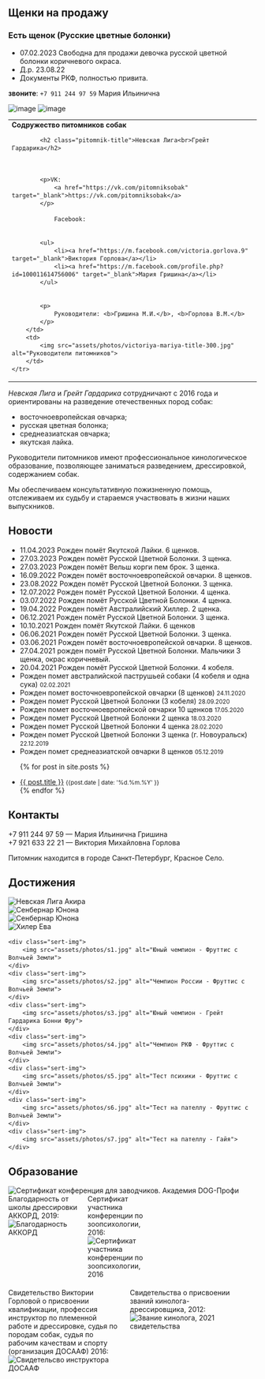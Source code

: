 
<!-- Щенки на продажу -->

## Щенки на продажу

### Есть щенок (Русские цветные болонки)

- 07.02.2023  Свободна для продажи девочка русской цветной болонки коричневого окраса.
- Д.р. 23.08.22
- Документы РКФ, полностью привита.

**звоните**: ``+7 911 244 97 59`` Мария Ильинична

![image](https://user-images.githubusercontent.com/2485728/217320876-ea531c52-9726-4b61-bfc2-ef11cca5c5a5.png)
![image](https://user-images.githubusercontent.com/2485728/217321028-b7791b4a-3654-4b2f-98f7-63327871c4d5.png)


<!--

### Ожидаются пометы Восточноевропейская овчарка и австралийский хилер

![](https://sun9-14.userapi.com/impf/6g1VWRps5sf5YDNnQz7G76C_kPmY1PBqbuhWJw/AZINTOMT54g.jpg?size=1938x1826&quality=95&sign=4797a8629700360f13ce06f749d66067&type=album)

![](https://sun9-40.userapi.com/impf/I5Heu8jPg4uuwqkcukZpkMSwn1sxPsIyI-pgTA/ZFRxFNe4Lfo.jpg?size=1440x2160&quality=95&sign=f5cada7c7e7538ec392c7b86efc4b184&type=album)

-->

<!-- div style="display:flex; flex-direction: row; align-items: flex-start; flex-wrap: wrap;">
   <div style="width: 45%;">
      <h3>Грейт Гардарика **Измира**</h3>
      <ul>
        <li>24.11.2020, черно-палевая девочка ВЕО</li>
        <li>Плановые, без брака, документы РКФ.</li>     
        <li>Договор и ветпаспорт, полностью привита. Загородное выращивание.</li>
        <li>Игривая, ориентирована на человека, социализирована по возрасту. </li>
      </ul>

   </div>
   <div style="width: 45%;">
        <img src="https://user-images.githubusercontent.com/2485728/110218543-58e81e00-7ecb-11eb-9015-0ccdd61db582.png" alt="щенок ВЕО: Грейт Гардарика Измира">
   </div>
</div -->

<!-- ### Родители чемпионы
![ВЕО Акира](https://user-images.githubusercontent.com/2485728/106354236-45142f80-6301-11eb-9eed-154d0d100e06.png)
 -->

<!-- ### Продаются щенки Австралийской Пастушьей Собаки

Родились 02.02.2021

*Хилер* - Австралийская пастушья собака.

Окрас голубой, без брака.
На продажу кобели.

На фото им 7 дней.

Звоните, резервируйте пока есть выбор! (на продажу 2 кобеля ~~4 кобеля~~)

**Грейт Гардарика Квикли Купер** кобель
![хилер Квикли Купер](https://user-images.githubusercontent.com/2485728/110218661-fba09c80-7ecb-11eb-8b0b-f0f7912a8f63.png)
![автстралийский хилер Квикли Купер](https://user-images.githubusercontent.com/2485728/110218688-23900000-7ecc-11eb-954c-f912576d56ca.png)

**Грейт Гардарика Каспер** кобель
![cattledog Гардарика Каспер](https://user-images.githubusercontent.com/2485728/110218722-4d492700-7ecc-11eb-878b-e48c3a9f31fe.png)
![cattledog Гардарика Каспер](https://user-images.githubusercontent.com/2485728/110218736-605bf700-7ecc-11eb-9a82-578b10c0a232.png)




**Родители**

Родители чемпионы (Saint-Petersburg, Russia):

*Joker Show King of The Ring* (JCH: RUS, EST, BLR, LT, LV; CH: FIN, LV, RUS, TL, BLR. 19 CACIB, CHRKF, Austrin Winner'19(Res.BIS), BIS, **INTER CH**
Baer +|+ снимки суставов-идеально, на расшифровке в РКФ
ОКД 2, Т1
x
*Evra Leone Galaktika* JCH: RUS, CHRKF, CACIB, BOB, BIS
PRA-NN, PLL-NN
снимки на дисплазию - 0A
ТПИ-1 (NHAT-VG)

![image](https://user-images.githubusercontent.com/2485728/107273690-735fe080-6a60-11eb-9101-319084ed145b.png)


 -->
<!-- Анонс -->
<!--
## Анонс помётов

<div class="flash" style="text-align: left;">   
   Ожидаются щенки:
   <ul>
      <li>Восточноевропейская овчарка, апрель 2022г</li>      
      <li>Австралийские хилеры, апрель 2022</li>
   </ul>
</div>
-->


<table class="head-table">
    <tr>
        <td>
            <div class="pre-pitomnik-title"><b>Содружество питомников собак</b></div>

            <h2 class="pitomnik-title">Невская Лига<br>Грейт Гардарика</h2>

            

            <p>VK: 
                <a href="https://vk.com/pitomniksobak" target="_blank">https://vk.com/pitomniksobak</a>
            </p>

                Facebook: 


            <ul>
                <li><a href="https://m.facebook.com/victoria.gorlova.9" target="_blank">Виктория Горлова</a></li>
                <li><a href="https://m.facebook.com/profile.php?id=100011614756006" target="_blank">Мария Гришина</a></li>
            </ul>


            <p>
                Руководители: <b>Гришина М.И.</b>, <b>Горлова В.М.</b>
            </p>
        </td>
        <td>
            <img src="assets/photos/victoriya-mariya-title-300.jpg" alt="Руководители питомников">
        </td>
    </tr>
</table>



_Невская Лига_ и _Грейт Гардарика_ сотрудничают с 2016 года
и ориентированы на разведение отечественных пород собак:

- восточноевропейская овчарка;
- русская цветная болонка;
- среднеазиатская овчарка;
- якутская лайка.

Руководители питомников имеют профессиональное кинологическое образование, позволяющее заниматься
разведением, дрессировкой, содержанием собак.

Мы обеспечиваем консультативную пожизненную помощь, отслеживаем их судьбу и стараемся участвовать в жизни 
наших выпускников.




## Новости

<ul>
   <li>11.04.2023 Рожден помёт Якутской Лайки. 6 щенков.</li>
   <li>27.03.2023 Рожден помёт Русской Цветной Болонки. 3 щенка.</li>
   <li>27.03.2023 Рожден помёт Вельш корги пем брок. 3 щенка.</li>
   <li>16.09.2022 Рожден помёт восточноевропейской овчарки. 8 щенков.</li>
   <li>23.08.2022 Рожден помёт Русской Цветной Болонки. 3 щенка.</li>   
   <li>12.07.2022 Рожден помёт Русской Цветной Болонки. 4 щенка.</li>
   <li>03.07.2022 Рожден помёт Русской Цветной Болонки. 4 щенка.</li>   
   <li>19.04.2022 Рожден помёт Австралийский Хиллер. 2 щенка.</li>   
   <li>06.12.2021 Рожден помёт Русской Цветной Болонки. 3 щенка.</li>
   <li>10.10.2021 Рожден помёт Якутской Лайки. 6 щенков</li>
   <li>06.06.2021 Рожден помёт Русской Цветной Болонки. 3 щенка.</li>
   <li>03.06.2021 Рожден помёт восточноевропейской овчарки. 8 щенков.</li>
   <li>27.04.2021 рожден помёт Русской Цветной Болонки. Мальчики 3 щенка, окрас коричневый.</li>
   <li>20.04.2021 Рожден помёт Русской Цветной Болонки. 4 кобеля. </li>   
   <li>Рожден помет австралийской паструшьей собаки (4 кобеля и одна сука) <small>02.02.2021</small></li>
   <li>Рожден помет восточноевропейской овчарки (8 щенков) <small>24.11.2020</small></li>
   <li>Рожден помет Русской Цветной Болонки (3 кобеля) <small>28.09.2020</small></li>
   <li>Рожден помет восточноевропейской овчарки 10 щенков <small>17.05.2020</small></li>
   <li>Рожден помет Русской Цветной Болонки 2 щенка <small>18.03.2020</small></li>
   <li>Рожден помет Русской Цветной Болонки 4 щенка <small>28.02.2020</small></li>
   <li>Рожден помет Русской Цветной Болонки 3 щенка (г. Новоуральск) <small>22.12.2019</small></li>
   <li>Рожден помет среднеазиатской овчарки 8 щенков <small>05.12.2019</small></li>
   
  {% for post in site.posts %}
    <li>
      <a href="{{ post.url | relative_url }}">{{ post.title }}</a> <small>{{post.date | date: '%d.%m.%Y' }}</small>
    </li>
  {% endfor %}
</ul>


## Контакты

<div itemscope itemtype="http://schema.org/Organization">
    <p>
        <span itemprop="telephone">+7 911 244 97 59</span> &mdash; Мария Ильинична Гришина<br>
        <span itemprop="telephone">+7 921 633 22 21</span> &mdash; Виктория Михайловна Горлова
    </p>
</div>

Питомник находится в городе Санкт-Петербург, Красное Село.


## Достижения

<div>
    <div class="sert-img">
      <img src="https://user-images.githubusercontent.com/2485728/110219177-bc277f80-7ece-11eb-8ea8-a82b18969144.png" alt="Невская Лига Акира">
    </div>      
    <div class="sert-img">
      <img src="https://user-images.githubusercontent.com/2485728/110219195-d19ca980-7ece-11eb-93c4-c983cbf47e5e.png" alt="Сенбернар Юнона">
    </div>      
    <div class="sert-img">
      <img src="https://user-images.githubusercontent.com/2485728/110219209-e9742d80-7ece-11eb-9c3e-244a5c5267cd.png" alt="Сенбернар Юнона">
    </div>      
    <div class="sert-img">
      <img src="https://user-images.githubusercontent.com/2485728/110219209-e9742d80-7ece-11eb-9c3e-244a5c5267cd.png" alt="Хилер Ева">
    </div>      
   
    <div class="sert-img">
        <img src="assets/photos/s1.jpg" alt="Юный чемпион - Фруттис с Волчьей Земли">
    </div>
    <div class="sert-img">
        <img src="assets/photos/s2.jpg" alt="Чемпион России - Фруттис с Волчьей Земли">
    </div>
    <div class="sert-img">
        <img src="assets/photos/s3.jpg" alt="Юный чемпион - Грейт Гардарика Бонни Фру">
    </div>
    <div class="sert-img">
        <img src="assets/photos/s4.jpg" alt="Чемпион РКФ - Фруттис с Волчьей Земли">
    </div>
    <div class="sert-img">
        <img src="assets/photos/s5.jpg" alt="Тест психики - Фруттис с Волчьей Земли"> 
    </div>
    <div class="sert-img">
        <img src="assets/photos/s6.jpg" alt="Тест на пателлу - Фруттис с Волчьей Земли">
    </div>
    <div class="sert-img">
        <img src="assets/photos/s7.jpg" alt="Тест на пателлу - Гайя"> 
    </div>
</div>

<h2>Образование</h2>

<div>
    <div class="sert-img">
        <img src="https://user-images.githubusercontent.com/2485728/110219069-1d9b1e80-7ece-11eb-9a97-6a63ae9f1d61.png" alt="Сертификат конференция для заводчиков. Академия DOG-Профи">
    </div>
    <!-- div class="sert-img">
        <img src="assets/photos/s2.jpg" alt="Сертификат конференция для заводчиков. Академия DOG-Профи">
    </div -->
</div>  


<div style="display:flex; flex-direction: row; align-items: flex-start; flex-wrap: wrap;">

   <div style="width: 28%;">
   Благодарность от школы дрессировки АККОРД, 2019:
   <img src="https://user-images.githubusercontent.com/2485728/64926723-8047b880-d809-11e9-80ee-d72c7f26eef1.png" alt="Благодарность АККОРД">
   </div>

   <div style="width: 28%; padding-left:20px;">
   Сертификат участника конференции по зоопсихологии, 2016:
   <img src="https://user-images.githubusercontent.com/2485728/64926759-006e1e00-d80a-11e9-9554-4b9ef3a36e63.png" alt="Сертификат участника конференции по зоопсихологии, 2016">
   </div>
</div>

<div style="display:flex; flex-direction: row; align-items: flex-start; flex-wrap: wrap; margin-top: 20px;">
   <div style="width: 45%;">
   Свидетельство Виктории Горловой о присвоении квалификации, профессия инструктор по племенной работе и дрессировке, судья по породам собак, судья по рабочим качествам и спорту (организация ДОСААФ) 2016:
   <img src="https://user-images.githubusercontent.com/2485728/64926683-0b747e80-d809-11e9-915c-4d9c034aaceb.png" alt="Свидетельсво инструктора ДОСААФ">
   </div>

   <div style="width: 45%; padding-left:20px;">
   Свидетельства о присвоении званий кинолога-дрессировщика, 2012:
   <img src="https://user-images.githubusercontent.com/2485728/64926673-dec06700-d808-11e9-8aed-3d2a3ce1ad5d.png" alt="Звание кинолога, 2021 свидетельства">
   </div>


</div>




